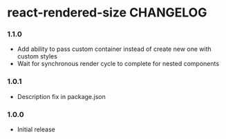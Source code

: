# react-rendered-size CHANGELOG

### 1.1.0
* Add ability to pass custom container instead of create new one with custom styles
* Wait for synchronous render cycle to complete for nested components

### 1.0.1
* Description fix in package.json

### 1.0.0
* Initial release
